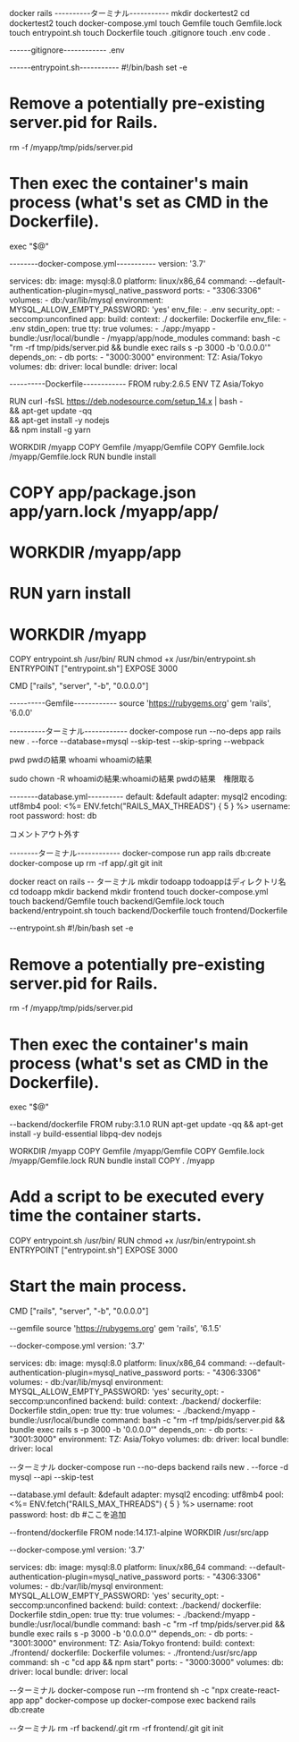 docker rails
----------ターミナル-----------
mkdir dockertest2
cd dockertest2
touch docker-compose.yml
touch Gemfile
touch Gemfile.lock
touch entrypoint.sh
touch Dockerfile
touch .gitignore
touch .env
code .


------gitignore------------
.env


------entrypoint.sh-----------
#!/bin/bash
set -e

# Remove a potentially pre-existing server.pid for Rails.
rm -f /myapp/tmp/pids/server.pid

# Then exec the container's main process (what's set as CMD in the Dockerfile).
exec "$@"

--------docker-compose.yml-----------
version: '3.7'

services:
  db:
    image: mysql:8.0
    platform: linux/x86_64
    command: --default-authentication-plugin=mysql_native_password
    ports:
      - "3306:3306"
    volumes:
      - db:/var/lib/mysql
    environment:
      MYSQL_ALLOW_EMPTY_PASSWORD: 'yes'
    env_file:
      - .env
    security_opt:
      - seccomp:unconfined
  app:
    build:
      context: ./
      dockerfile: Dockerfile
    env_file:
      - .env
    stdin_open: true
    tty: true
    volumes:
      - ./app:/myapp
      - bundle:/usr/local/bundle
      - /myapp/app/node_modules
    command: bash -c "rm -rf tmp/pids/server.pid && bundle exec rails s -p 3000 -b '0.0.0.0'"
    depends_on:
      - db
    ports:
      - "3000:3000"
    environment:
      TZ: Asia/Tokyo
volumes:
  db:
    driver: local
  bundle:
    driver: local

----------Dockerfile------------
FROM ruby:2.6.5
ENV TZ Asia/Tokyo

RUN curl -fsSL https://deb.nodesource.com/setup_14.x | bash - \
    && apt-get update -qq \
    && apt-get install -y nodejs \
    && npm install -g yarn

WORKDIR /myapp
COPY Gemfile /myapp/Gemfile
COPY Gemfile.lock /myapp/Gemfile.lock
RUN bundle install

# COPY app/package.json app/yarn.lock /myapp/app/
# WORKDIR /myapp/app
# RUN yarn install
# WORKDIR /myapp

COPY entrypoint.sh /usr/bin/
RUN chmod +x /usr/bin/entrypoint.sh
ENTRYPOINT ["entrypoint.sh"]
EXPOSE 3000

CMD ["rails", "server", "-b", "0.0.0.0"]


----------Gemfile------------
source 'https://rubygems.org'
gem 'rails', '6.0.0'


----------ターミナル------------
docker-compose run --no-deps app rails new . --force --database=mysql --skip-test --skip-spring --webpack


pwd
pwdの結果
whoami
whoamiの結果

sudo chown -R whoamiの結果:whoamiの結果 pwdの結果　権限取る

--------database.yml----------
default: &default
  adapter: mysql2
  encoding: utf8mb4
  pool: <%= ENV.fetch("RAILS_MAX_THREADS") { 5 } %>
  username: root
  password:
  host: db

コメントアウト外す

--------ターミナル------------
docker-compose run app rails db:create
docker-compose up
rm -rf app/.git
git init



docker react on rails
-- ターミナル
mkdir todoapp todoappはディレクトリ名
cd todoapp
mkdir backend
mkdir frontend
touch docker-compose.yml
touch backend/Gemfile
touch backend/Gemfile.lock
touch backend/entrypoint.sh
touch backend/Dockerfile
touch frontend/Dockerfile

--entrypoint.sh
#!/bin/bash
set -e

# Remove a potentially pre-existing server.pid for Rails.
rm -f /myapp/tmp/pids/server.pid

# Then exec the container's main process (what's set as CMD in the Dockerfile).
exec "$@"

--backend/dockerfile
FROM ruby:3.1.0
RUN apt-get update -qq && apt-get install -y build-essential libpq-dev nodejs

WORKDIR /myapp
COPY Gemfile /myapp/Gemfile
COPY Gemfile.lock /myapp/Gemfile.lock
RUN bundle install
COPY . /myapp

# Add a script to be executed every time the container starts.
COPY entrypoint.sh /usr/bin/
RUN chmod +x /usr/bin/entrypoint.sh
ENTRYPOINT ["entrypoint.sh"]
EXPOSE 3000

# Start the main process.
CMD ["rails", "server", "-b", "0.0.0.0"]

--gemfile
source 'https://rubygems.org'
gem 'rails', '6.1.5'

--docker-compose.yml
version: '3.7'

services:
  db:
    image: mysql:8.0
    platform: linux/x86_64
    command: --default-authentication-plugin=mysql_native_password
    ports:
      - "4306:3306"
    volumes:
      - db:/var/lib/mysql
    environment:
      MYSQL_ALLOW_EMPTY_PASSWORD: 'yes'
    security_opt:
      - seccomp:unconfined
  backend:
    build:
      context: ./backend/
      dockerfile: Dockerfile
    stdin_open: true
    tty: true
    volumes:
      - ./backend:/myapp
      - bundle:/usr/local/bundle
    command: bash -c "rm -rf tmp/pids/server.pid && bundle exec rails s -p 3000 -b '0.0.0.0'"
    depends_on:
      - db
    ports:
      - "3001:3000"
    environment:
      TZ: Asia/Tokyo
volumes:
  db:
    driver: local
  bundle:
    driver: local

--ターミナル
docker-compose run --no-deps backend rails new . --force -d mysql --api --skip-test

--database.yml
default: &default
  adapter: mysql2
  encoding: utf8mb4
  pool: <%= ENV.fetch("RAILS_MAX_THREADS") { 5 } %>
  username: root
  password:
  host: db #ここを追加

--frontend/dockerfile
FROM node:14.17.1-alpine
WORKDIR /usr/src/app

--docker-compose.yml
version: '3.7'

services:
  db:
    image: mysql:8.0
    platform: linux/x86_64
    command: --default-authentication-plugin=mysql_native_password
    ports:
      - "4306:3306"
    volumes:
      - db:/var/lib/mysql
    environment:
      MYSQL_ALLOW_EMPTY_PASSWORD: 'yes'
    security_opt:
      - seccomp:unconfined
  backend:
    build:
      context: ./backend/
      dockerfile: Dockerfile
    stdin_open: true
    tty: true
    volumes:
      - ./backend:/myapp
      - bundle:/usr/local/bundle
    command: bash -c "rm -rf tmp/pids/server.pid && bundle exec rails s -p 3000 -b '0.0.0.0'"
    depends_on:
      - db
    ports:
      - "3001:3000"
    environment:
      TZ: Asia/Tokyo
  frontend:
    build:
      context: ./frontend/
      dockerfile: Dockerfile
    volumes:
      - ./frontend:/usr/src/app
    command: sh -c "cd app && npm start"
    ports:
      - "3000:3000"
volumes:
  db:
    driver: local
  bundle:
    driver: local

--ターミナル
docker-compose run --rm frontend sh -c "npx create-react-app app"
docker-compose up
docker-compose exec backend rails db:create

--ターミナル
rm -rf backend/.git
rm -rf frontend/.git
git init